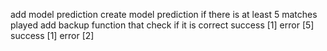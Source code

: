 add model prediction
create model prediction if there is at least 5 matches played
add backup function that check if it is correct success [1] error [5] success [1] error [2]
